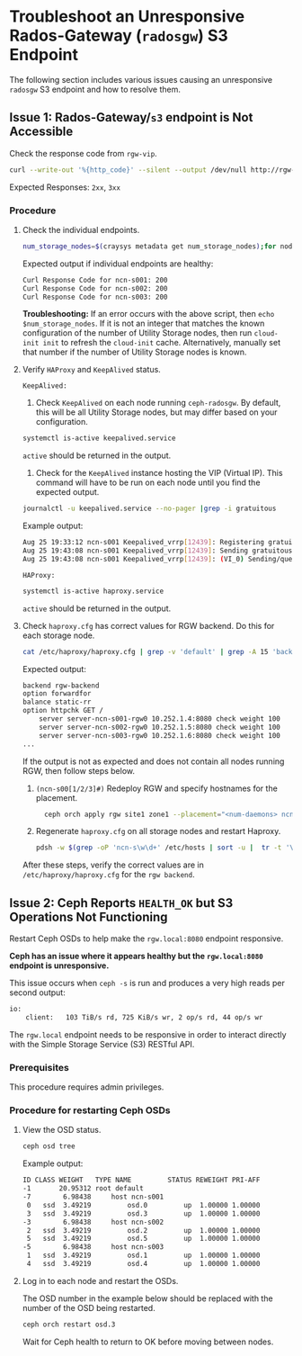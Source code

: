 # Troubleshoot an Unresponsive Rados-Gateway (`radosgw`) S3 Endpoint

The following section includes various issues causing an unresponsive `radosgw` S3 endpoint and how to resolve them.

## Issue 1: Rados-Gateway/`s3` endpoint is Not Accessible

Check the response code from `rgw-vip`.

```bash
curl --write-out '%{http_code}' --silent --output /dev/null http://rgw-vip
```

Expected Responses: `2xx`, `3xx`

### Procedure

1. Check the individual endpoints.

   ```bash
   num_storage_nodes=$(craysys metadata get num_storage_nodes);for node_num in $(seq 1 "$num_storage_nodes"); do nodename=$(printf "ncn-s%03d" "$node_num"); echo "Curl Response Code for ncn-s00$node_num: $(curl --write-out '%{http_code}' --silent --output /dev/null http://$nodename:8080)"; done
   ```

   Expected output if individual endpoints are healthy:

   ```bash
   Curl Response Code for ncn-s001: 200
   Curl Response Code for ncn-s002: 200
   Curl Response Code for ncn-s003: 200
   ```

   **Troubleshooting:** If an error occurs with the above script, then `echo $num_storage_nodes`.
   If it is not an integer that matches the known configuration of the number of Utility Storage nodes, then run `cloud-init init` to refresh the `cloud-init` cache.
   Alternatively, manually set that number if the number of Utility Storage nodes is known.

1. Verify `HAProxy` and `KeepAlived` status.

   `KeepAlived:`

   1. Check `KeepAlived` on each node running `ceph-radosgw`. By default, this will be all Utility Storage nodes, but may differ based on your configuration.

   ```bash
   systemctl is-active keepalived.service
   ```

   `active` should be returned in the output.

   1. Check for the `KeepAlived` instance hosting the VIP (Virtual IP). This command will have to be run on each node until you find the expected output.

    ```bash
    journalctl -u keepalived.service --no-pager |grep -i gratuitous
    ```

    Example output:

    ```bash
    Aug 25 19:33:12 ncn-s001 Keepalived_vrrp[12439]: Registering gratuitous ARP shared channel
    Aug 25 19:43:08 ncn-s001 Keepalived_vrrp[12439]: Sending gratuitous ARP on bond0.nmn0 for 10.252.1.3
    Aug 25 19:43:08 ncn-s001 Keepalived_vrrp[12439]: (VI_0) Sending/queueing gratuitous ARPs on bond0.nmn0 for 10.252.1.3
    ```

   `HAProxy:`

   ```bash
   systemctl is-active haproxy.service
   ```

   `active` should be returned in the output.

1. Check `haproxy.cfg` has correct values for RGW backend. Do this for each storage node.

   ```bash
   cat /etc/haproxy/haproxy.cfg | grep -v 'default' | grep -A 15 'backend rgw-backend'
   ```

   Expected output:

   ```bash
   backend rgw-backend
   option forwardfor
   balance static-rr
   option httpchk GET /
       server server-ncn-s001-rgw0 10.252.1.4:8080 check weight 100
       server server-ncn-s002-rgw0 10.252.1.5:8080 check weight 100
       server server-ncn-s003-rgw0 10.252.1.6:8080 check weight 100
   ...
   ```

   If the output is not as expected and does not contain all nodes running RGW, then follow steps below.

   1. `(ncn-s00[1/2/3]#)` Redeploy RGW and specify hostnames for the placement.

      ```bash
        ceph orch apply rgw site1 zone1 --placement="<num-daemons> ncn-s001 ncn-s002 ncn-s003 ... ncn-s00X" --port=8080
      ```

   1. Regenerate `haproxy.cfg` on all storage nodes and restart Haproxy.

      ```bash
      pdsh -w $(grep -oP 'ncn-s\w\d+' /etc/hosts | sort -u |  tr -t '\n' ',') '/srv/cray/scripts/metal/generate_haproxy_cfg.sh > /etc/haproxy/haproxy.cfg; systemctl enable haproxy.service; systemctl restart haproxy.service'
      ```

   After these steps, verify the correct values are in `/etc/haproxy/haproxy.cfg` for the `rgw backend`.

## Issue 2: Ceph Reports `HEALTH_OK` but S3 Operations Not Functioning

Restart Ceph OSDs to help make the `rgw.local:8080` endpoint responsive.

**Ceph has an issue where it appears healthy but the `rgw.local:8080` endpoint is unresponsive.**

This issue occurs when `ceph -s` is run and produces a very high reads per second output:

```bash
io:
    client:   103 TiB/s rd, 725 KiB/s wr, 2 op/s rd, 44 op/s wr
```

The `rgw.local` endpoint needs to be responsive in order to interact directly with the Simple Storage Service \(S3\) RESTful API.

### Prerequisites

This procedure requires admin privileges.

### Procedure for restarting Ceph OSDs

1. View the OSD status.

    ```bash
    ceph osd tree
    ```

    Example output:

    ```bash
    ID CLASS WEIGHT   TYPE NAME         STATUS REWEIGHT PRI-AFF
    -1       20.95312 root default
    -7        6.98438     host ncn-s001
     0   ssd  3.49219         osd.0         up  1.00000 1.00000
     3   ssd  3.49219         osd.3         up  1.00000 1.00000
    -3        6.98438     host ncn-s002
     2   ssd  3.49219         osd.2         up  1.00000 1.00000
     5   ssd  3.49219         osd.5         up  1.00000 1.00000
    -5        6.98438     host ncn-s003
     1   ssd  3.49219         osd.1         up  1.00000 1.00000
     4   ssd  3.49219         osd.4         up  1.00000 1.00000

    ```

1. Log in to each node and restart the OSDs.

    The OSD number in the example below should be replaced with the number of the OSD being restarted.

    ```bash
    ceph orch restart osd.3
    ```

    Wait for Ceph health to return to OK before moving between nodes.
